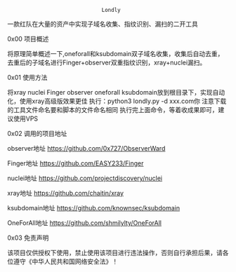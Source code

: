                                   Londly 

一款红队在大量的资产中实现子域名收集、指纹识别、漏扫的二开工具

0x00 项目概述

 将原理简单概述一下,oneforall和ksubdomain双子域名收集，收集后自动去重，去重后的子域名进行Finger+observer双重指纹识别，xray+nuclei漏扫。

0x01 使用方法

 将xray nuclei Finger observer oneforall ksubdomain放到根目录下，实现自动化，使用xray高级版效果更佳
 执行：python3 londly.py -d xxx.com你 注意下载的工具文件命名要和脚本的文件命名相同
 执行完上面命令，等着收成果即可，建议使用VPS
 

0x02 调用的项目地址
 
 observer地址
 https://github.com/0x727/ObserverWard
 
 Finger地址
 https://github.com/EASY233/Finger
 
 nuclei地址
 https://github.com/projectdiscovery/nuclei
 
 xray地址
 https://github.com/chaitin/xray
 
 ksubdomain地址
 https://github.com/knownsec/ksubdomain
 
 OneForAll地址
 https://github.com/shmilylty/OneForAll

0x03 免责声明

 该项目仅供授权下使用，禁止使用该项目进行违法操作，否则自行承担后果，请各位遵守《中华人民共和国网络安全法》！
